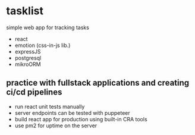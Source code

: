 # tasklist

simple web app for tracking tasks

- react
- emotion (css-in-js lib.)
- expressJS
- postgresql
- mikroORM

practice with fullstack applications and creating ci/cd pipelines
---

- run react unit tests manually
- server endpoints can be tested with puppeteer
- build react app for production using built-in CRA tools
- use pm2 for uptime on the server
